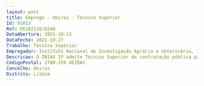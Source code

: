 ```yaml
--- 
layout: post
title: Emprego - Oeiras - Técnico Superior
Id: 91013
Ref: OE202110/0240
DataAbertura: 2021-10-13
DataFecho: 2021-10-27
Trabalho: Técnico Superior
Empregador: Instituto Nacional de Investigação Agrária e Veterinária, I.P.
Descricao: O INIAV IP admite Técnico Superior de contratação pública para o Gabinete de Contratação e Aprovisionamento do Departamento de Recursos Financeiros e Patrimoniais, nas seguintes condições  PRINCIPAIS RESPONSABILIDADES •	No âmbito da aplicação do Código dos Contratos Públicos (CCP)  o	Conhecer e garantir o cumprimento das disposições legais relativas à contratação pública o	Apoiar na elaboração das peças do procedimento, informações e notificações no decorrer dos procedimentos concursais o	Assegurar a instrução, o acompanhamento e a conclusão dos procedimentos previstos no Código dos Contratos Públicos o	Participar como membro de júri dos procedimentos de aquisição o	Controlar e assegurar o cumprimento dos prazos inerentes às várias fases do procedimento. •	Assegurar as tarefas necessárias ao bom funcionamento do serviço que necessitem da sua colaboração e exercer as demais funções ou atribuições que lhe são cometidas por lei, despachos ou deliberações, bem como outra determinação superior. PERFIL REQUERIDO •	Licenciatura, preferencialmente, na área de Direito  •	Experiência profissional, em que se privilegia o desempenho efetivo de funções nas áreas de atividade relacionadas com as principais responsabilidades •	Formação profissional, em que se privilegiam as ações de formação relacionadas com as principais responsabilidades •	Conhecimentos de informática na ótica do utilizador (Ms Office) •	Experiência na utilização de plataformas de suporte à contratação pública  •	Elevada capacidade de organização e planeamento para executar tarefas múltiplas com prazos pré definidos •	Capacidade de trabalho, de cooperação em equipa e de relacionamento interpessoal •	O percurso profissional anterior deve revelar uma conduta orientada por elevados padrões de ética profissional.
CodigoPostal: 2780-159 OEIRAS
Concelho: Oeiras
Distrito: Lisboa
--- 
```

